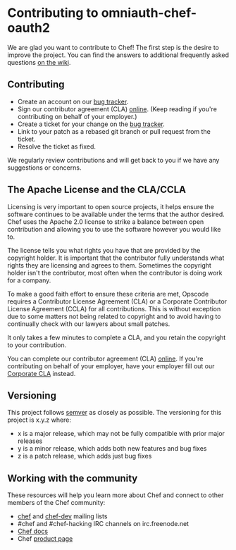 # Contributing to omniauth-chef-oauth2

We are glad you want to contribute to Chef! The first step is the desire to improve the project.  You can find the answers to additional frequently asked questions [on the wiki](http://wiki.opscode.com/display/chef/How+to+Contribute).

## Contributing

  * Create an account on our [bug tracker](http://tickets.opscode.com).
  * Sign our contributor agreement (CLA) [online](https://secure.echosign.com/public/hostedForm?formid=PJIF5694K6L). (Keep reading if you're contributing on behalf of your employer.)
  * Create a ticket for your change on the [bug tracker](http://tickets.opscode.com).
  * Link to your patch as a rebased git branch or pull request from the ticket.
  * Resolve the ticket as fixed.

We regularly review contributions and will get back to you if we have any suggestions or concerns.

## The Apache License and the CLA/CCLA

Licensing is very important to open source projects, it helps ensure the software continues to be available under the terms that the author desired.
Chef uses the Apache 2.0 license to strike a balance between open contribution and allowing you to use the software however you would like to.

The license tells you what rights you have that are provided by the copyright holder. It is important that the contributor fully understands what rights
they are licensing and agrees to them. Sometimes the copyright holder isn't the contributor, most often when the contributor is doing work for a company.

To make a good faith effort to ensure these criteria are met, Opscode requires a Contributor License Agreement (CLA) or a Corporate Contributor License
Agreement (CCLA) for all contributions. This is without exception due to some matters not being related to copyright and to avoid having to continually
check with our lawyers about small patches.

It only takes a few minutes to complete a CLA, and you retain the copyright to your contribution.

You can complete our contributor agreement (CLA) [
online](https://secure.echosign.com/public/hostedForm?formid=PJIF5694K6L).  If you're contributing on behalf of your employer, have
your employer fill out our [Corporate CLA](https://secure.echosign.com/public/hostedForm?formid=PIE6C7AX856) instead.

## Versioning

This project follows [semver](http://semver.org/) as closely as possible. The versioning for this project is x.y.z where:

* x is a major release, which may not be fully compatible with prior major releases
* y is a minor release, which adds both new features and bug fixes
* z is a patch release, which adds just bug fixes

## Working with the community

These resources will help you learn more about Chef and connect to other members of the Chef community:

  * [chef](http://lists.opscode.com/sympa/info/chef) and [chef-dev](http://lists.opscode.com/sympa/info/chef-dev) mailing lists
  * \#chef and \#chef-hacking IRC channels on irc.freenode.net
  * [Chef docs](http://docs.opscode.com)
  * Chef [product page](http://www.getchef.com/chef)
